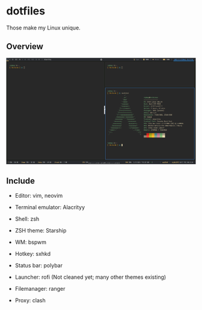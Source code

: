 # dotfiles
Those make my Linux unique.

## Overview

![](overview.png)

## Include

- Editor: vim, neovim

- Terminal emulator: Alacrityy

- Shell: zsh

- ZSH theme: Starship

- WM: bspwm

- Hotkey: sxhkd

- Status bar: polybar

- Launcher: rofi (Not cleaned yet; many other themes existing)

- Filemanager: ranger

- Proxy: clash


